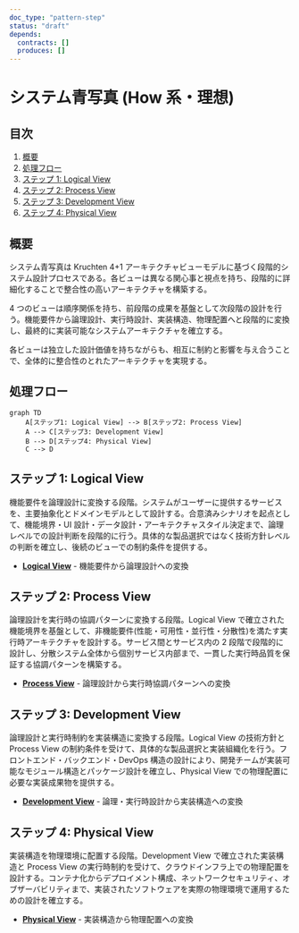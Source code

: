 ```yaml
---
doc_type: "pattern-step"
status: "draft"
depends:
  contracts: []
  produces: []
---
```


# システム青写真 (How 系・理想)

## 目次

1. [概要](#概要)
2. [処理フロー](#処理フロー)
3. [ステップ 1: Logical View](#ステップ-1-logical-view)
4. [ステップ 2: Process View](#ステップ-2-process-view)
5. [ステップ 3: Development View](#ステップ-3-development-view)
6. [ステップ 4: Physical View](#ステップ-4-physical-view)

## 概要

システム青写真は Kruchten 4+1 アーキテクチャビューモデルに基づく段階的システム設計プロセスである。各ビューは異なる関心事と視点を持ち、段階的に詳細化することで整合性の高いアーキテクチャを構築する。

4 つのビューは順序関係を持ち、前段階の成果を基盤として次段階の設計を行う。機能要件から論理設計、実行時設計、実装構造、物理配置へと段階的に変換し、最終的に実装可能なシステムアーキテクチャを確立する。

各ビューは独立した設計価値を持ちながらも、相互に制約と影響を与え合うことで、全体的に整合性のとれたアーキテクチャを実現する。

## 処理フロー

```mermaid
graph TD
    A[ステップ1: Logical View] --> B[ステップ2: Process View]
    A --> C[ステップ3: Development View]
    B --> D[ステップ4: Physical View]
    C --> D
```

## ステップ 1: Logical View

機能要件を論理設計に変換する段階。システムがユーザーに提供するサービスを、主要抽象化とドメインモデルとして設計する。合意済みシナリオを起点として、機能境界・UI 設計・データ設計・アーキテクチャスタイル決定まで、論理レベルでの設計判断を段階的に行う。具体的な製品選択ではなく技術方針レベルの判断を確立し、後続のビューでの制約条件を提供する。

- **[Logical View](01-logical-view/README.md)** - 機能要件から論理設計への変換

## ステップ 2: Process View

論理設計を実行時の協調パターンに変換する段階。Logical View で確立された機能境界を基盤として、非機能要件(性能・可用性・並行性・分散性)を満たす実行時アーキテクチャを設計する。サービス間とサービス内の 2 段階で段階的に設計し、分散システム全体から個別サービス内部まで、一貫した実行時品質を保証する協調パターンを構築する。

- **[Process View](02-process-view/README.md)** - 論理設計から実行時協調パターンへの変換

## ステップ 3: Development View

論理設計と実行時制約を実装構造に変換する段階。Logical View の技術方針と Process View の制約条件を受けて、具体的な製品選択と実装組織化を行う。フロントエンド・バックエンド・DevOps 構造の設計により、開発チームが実装可能なモジュール構造とパッケージ設計を確立し、Physical View での物理配置に必要な実装成果物を提供する。

- **[Development View](03-development-view/README.md)** - 論理・実行時設計から実装構造への変換

## ステップ 4: Physical View

実装構造を物理環境に配置する段階。Development View で確立された実装構造と Process View の実行時制約を受けて、クラウドインフラ上での物理配置を設計する。コンテナ化からデプロイメント構成、ネットワークセキュリティ、オブザーバビリティまで、実装されたソフトウェアを実際の物理環境で運用するための設計を確立する。

- **[Physical View](04-physical-view/README.md)** - 実装構造から物理配置への変換
